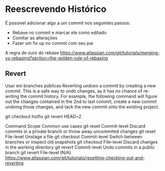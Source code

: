 Reescrevendo Histórico
======================

É possível adicionar algo a um commit nos seguintes passos:

- Rebase no commit e marcar ele como editado
- Comitar as alterações
- Fazer um fix up no commit com seu pai


A regra de ouro do rebase
https://www.atlassian.com/git/tutorials/merging-vs-rebasing?section=the-golden-rule-of-rebasing

Revert
------

Usar em branches públicas
Reverting undoes a commit by creating a new commit. This is a safe way to undo changes, as it has no chance of re-writing the commit history. For example, the following command will figure out the changes contained in the 2nd to last commit, create a new commit undoing those changes, and tack the new commit onto the existing project.

git checkout hotfix
git revert HEAD~2


Command	Scope	Common use cases
git reset	Commit-level	Discard commits in a private branch or throw away uncommited changes
git reset	File-level	Unstage a file
git checkout	Commit-level	Switch between branches or inspect old snapshots
git checkout	File-level	Discard changes in the working directory
git revert	Commit-level	Undo commits in a public branch
git revert	File-level	(N/A)
https://www.atlassian.com/git/tutorials/resetting-checking-out-and-reverting
